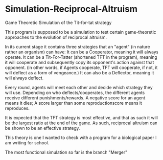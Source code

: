 # Simulation-Reciprocal-Altruism
Game Theoretic Simulation of the Tit-for-tat strategy

This program is supposed to be a simulation to test certain game-theoretic approaches to the evolution of reciprocal altruism.

In its current stage it contains three strategies that an "agent" (in nature rather an organism) can have:
It can be a Cooperator, meaning it will always operate.
It can be a Tit-For-Tatter (shortened TFT in the program), meaning it will cooperate and subsequently copy its opponent's action against that opponent. 
(in other words, if Agents cooperate, TFT will cooperate, if not, it will deflect as a form of vengeance.)
It can also be a Deflector, meaning it will always deflect.

Every round, agents will meet each other and decide which strategy they will use. 
Depending on who deflects/cooperates, the different agents receive different punishments/rewards. 
A negative score for an agent means it dies; A score larger than some reproductionscore means it reproduces.

It is expected that the TFT strategy is most effective, and that as such it will be the largest ratio at the end of the game.
As such, reciprocal altruism can be shown to be an effective strategy.

This theory is one I wanted to check with a program for a biological paper I am writing for school.

The most functional simulation so far is the branch "Merger"
